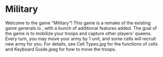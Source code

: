 # Military

Welcome to the game "Military"! This game is a remake of the existing game generals.io , with a bunch of additional features added. The goal of the game is to mobilize your troops and capture other players' queens. Every turn, you may move your army by 1 unit, and some cells will recruit new army for you. For details, see Cell Types.jpg for the functions of cells and Keyboard Guide.jpeg for how to move the troops.
